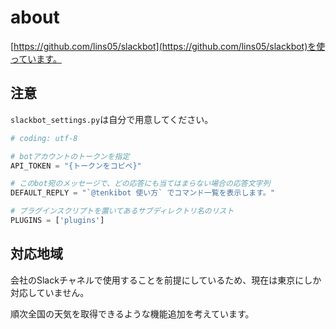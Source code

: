 # about

[https://github.com/lins05/slackbot](https://github.com/lins05/slackbot)を使っています。

## 注意

`slackbot_settings.py`は自分で用意してください。

```python
# coding: utf-8

# botアカウントのトークンを指定
API_TOKEN = "{トークンをコピペ}"

# このbot宛のメッセージで、どの応答にも当てはまらない場合の応答文字列
DEFAULT_REPLY = "`@tenkibot 使い方` でコマンド一覧を表示します。"

# プラグインスクリプトを置いてあるサブディレクトリ名のリスト
PLUGINS = ['plugins']
```

## 対応地域

会社のSlackチャネルで使用することを前提にしているため、現在は東京にしか対応していません。

順次全国の天気を取得できるような機能追加を考えています。